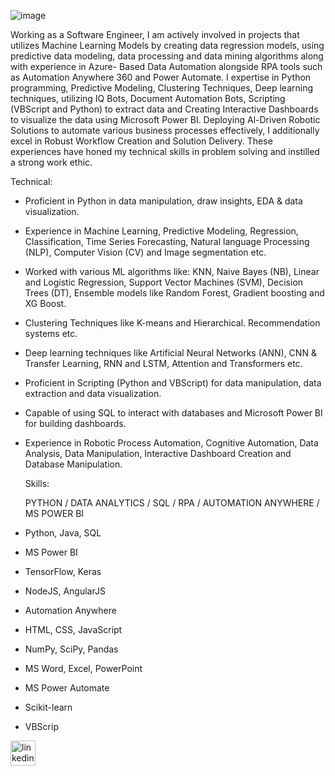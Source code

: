 ![image](https://github.com/dahiyajoy/dahiyajoy/assets/169536617/dc759d24-5686-44fa-91e2-bbea42634839)


Working as a Software Engineer, I am actively involved in projects that utilizes Machine Learning Models by creating data
regression models, using predictive data modeling, data processing and data mining algorithms along with experience in Azure-
Based Data Automation alongside RPA tools such as Automation Anywhere 360 and Power Automate. I expertise in Python
programming, Predictive Modeling, Clustering Techniques, Deep learning techniques, utilizing IQ Bots, Document Automation Bots,
Scripting (VBScript and Python) to extract data and Creating Interactive Dashboards to visualize the data using Microsoft Power BI.
Deploying Al-Driven Robotic Solutions to automate various business processes effectively, I additionally excel in Robust Workflow
Creation and Solution Delivery. These experiences have honed my technical skills in problem solving and instilled a strong work
ethic.

Technical:
- Proficient in Python in data manipulation, draw insights, EDA & data visualization.
- Experience in Machine Learning, Predictive Modeling, Regression, Classification, Time Series Forecasting, Natural language
  Processing (NLP), Computer Vision (CV) and Image segmentation etc.
- Worked with various ML algorithms like: KNN, Naive Bayes (NB), Linear and Logistic Regression, Support Vector
  Machines (SVM), Decision Trees (DT), Ensemble models like Random Forest, Gradient boosting and XG Boost.
- Clustering Techniques like K-means and Hierarchical. Recommendation systems etc.
- Deep learning techniques like Artificial Neural Networks (ANN), CNN & Transfer Learning, RNN and LSTM, Attention and
  Transformers etc.
- Proficient in Scripting (Python and VBScript) for data manipulation, data extraction and data visualization.
- Capable of using SQL to interact with databases and Microsoft Power BI for building dashboards.
- Experience in Robotic Process Automation, Cognitive Automation, Data Analysis, Data Manipulation, Interactive Dashboard
  Creation and Database Manipulation.

  Skills:

  PYTHON / DATA ANALYTICS / SQL / RPA / AUTOMATION ANYWHERE / MS POWER BI

- Python, Java, SQL
- MS Power BI
- TensorFlow, Keras
- NodeJS, AngularJS
- Automation Anywhere
- HTML, CSS, JavaScript
- NumPy, SciPy, Pandas
- MS Word, Excel, PowerPoint
- MS Power Automate
- Scikit-learn
- VBScrip


[<img src='https://cdn.jsdelivr.net/npm/simple-icons@3.0.1/icons/linkedin.svg' alt='linkedin' height='40'>](https://www.linkedin.com/in/joy-dahiya/)  

